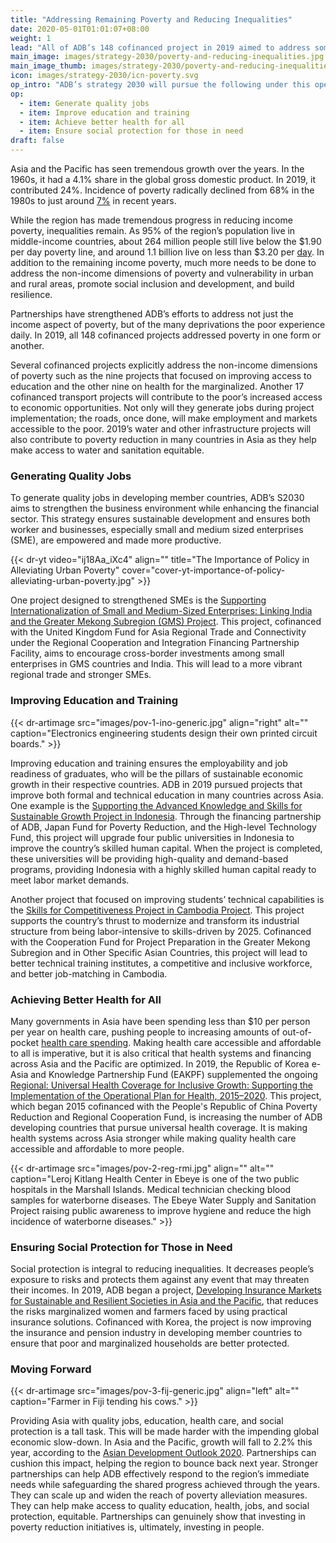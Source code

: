 ```yaml
---
title: "Addressing Remaining Poverty and Reducing Inequalities"
date: 2020-05-01T01:01:07+08:00
weight: 1
lead: "All of ADB’s 148 cofinanced project in 2019 aimed to address some form of poverty in the region. With an impending global economic slowdown, safeguarding shared progress in the fight against poverty becomes more imperative."
main_image: images/strategy-2030/poverty-and-reducing-inequalities.jpg
main_image_thumb: images/strategy-2030/poverty-and-reducing-inequalities-th.jpg
icon: images/strategy-2030/icn-poverty.svg
op_intro: "ADB’s strategy 2030 will pursue the following under this operational priority:"
op: 
  - item: Generate quality jobs
  - item: Improve education and training
  - item: Achieve better health for all
  - item: Ensure social protection for those in need
draft: false
---
```


Asia and the Pacific has seen tremendous growth over the years. In the 1960s, it had a 4.1% share in the global gross domestic product. In 2019, it contributed 24%. Incidence of poverty radically declined from 68% in the 1980s to just around [7%](https://www.adb.org/sites/default/files/publication/549191/asias-journey-prosperity.pdf) in recent years.

While the region has made tremendous progress in reducing income poverty, inequalities remain. As 95% of the region’s population live in middle-income countries, about 264 million people still live below the $1.90 per day poverty line, and around 1.1 billion live on less than $3.20 per [day](https://www.adb.org/sites/default/files/institutional-document/495951/strategy-2030-op1-poverty-inequalities.pdf).  In addition to the remaining income poverty, much more needs to be done to address the non-income dimensions of poverty and vulnerability in urban and rural areas, promote social inclusion and development, and build resilience.

Partnerships have strengthened ADB’s efforts to address not just the income aspect of poverty, but of the many deprivations the poor experience daily. In 2019, all 148 cofinanced projects addressed poverty in one form or another.

Several cofinanced projects explicitly address the non-income dimensions of poverty such as the nine projects that focused on improving access to education and the other nine on health for the marginalized. Another 17 cofinanced transport projects will contribute to the poor’s increased access to economic opportunities. Not only will they generate jobs during project implementation; the roads, once done, will make employment and markets accessible to the poor. 2019’s water and other infrastructure projects will also contribute to poverty reduction in many countries in Asia as they help make access to water and sanitation equitable.

### Generating Quality Jobs

To generate quality jobs in developing member countries, ADB’s S2030 aims to strengthen the business environment while enhancing the financial sector. This strategy ensures sustainable development and ensures both worker and businesses, especially small and medium sized enterprises (SME), are empowered and made more productive.

{{< dr-yt video="ij18Aa_iXc4" align="" title="The Importance of Policy in Alleviating Urban Poverty" cover="cover-yt-importance-of-policy-alleviating-urban-poverty.jpg" >}}

One project designed to strengthened SMEs is the [Supporting Internationalization of Small and Medium-Sized Enterprises: Linking India and the Greater Mekong Subregion (GMS) Project](https://www.adb.org/projects/53112-001/main#project-overview). This project, cofinanced with the United Kingdom Fund for Asia Regional Trade and Connectivity under the Regional Cooperation and Integration Financing Partnership Facility, aims to encourage cross-border investments among small enterprises in GMS countries and India. This will lead to a more vibrant regional trade and stronger SMEs.

### Improving Education and Training

{{< dr-artimage src="images/pov-1-ino-generic.jpg" align="right" alt="" caption="Electronics engineering students design their own printed circuit boards." >}}

Improving education and training ensures the employability and job readiness of graduates, who will be the pillars of sustainable economic growth in their respective countries. ADB in 2019 pursued projects that improve both formal and technical education in many countries across Asia. One example is the [Supporting the Advanced Knowledge and Skills for Sustainable Growth Project in Indonesia](https://www.adb.org/projects/50395-007/main#project-overview). Through the financing partnership of ADB, Japan Fund for Poverty Reduction, and the High-level Technology Fund, this project will upgrade four public universities in Indonesia to improve the country’s skilled human capital. When the project is completed, these universities will be providing high-quality and demand-based programs, providing Indonesia with a highly skilled human capital ready to meet labor market demands.

Another project that focused on improving students’ technical capabilities is the [Skills for Competitiveness Project in Cambodia Project](https://www.adb.org/projects/50394-001/main#project-overview). This project supports the country’s thrust to modernize and transform its industrial structure from being labor-intensive to skills-driven by 2025. Cofinanced with the Cooperation Fund for Project Preparation in the Greater Mekong Subregion and in Other Specific Asian Countries, this project will lead to better technical training institutes, a competitive and inclusive workforce, and better job-matching in Cambodia.

### Achieving Better Health for All

Many governments in Asia have been spending less than $10 per person per year on health care, pushing people to increasing amounts  of out-of-pocket [health care spending](https://www.adb.org/sectors/health/issues/strengthening-health-systems-services). Making health care accessible and affordable to all is imperative, but it is also critical that health systems and financing across Asia and the Pacific are optimized. In 2019, the Republic of Korea e-Asia and Knowledge Partnership Fund (EAKPF) supplemented the ongoing [Regional: Universal Health Coverage for Inclusive Growth: Supporting the Implementation of the Operational Plan for Health, 2015–2020](https://www.adb.org/projects/49152-001/main#project-pds). This project, which began 2015 cofinanced with the People's Republic of China Poverty Reduction and Regional Cooperation Fund, is increasing the number of ADB developing countries that pursue universal health coverage. It is making health systems across Asia stronger while making quality health care accessible and affordable to more people.

{{< dr-artimage src="images/pov-2-reg-rmi.jpg" align="" alt="" caption="Leroj Kitlang Health Center in Ebeye is one of the two public hospitals in the Marshall Islands. Medical technician checking blood samples for waterborne diseases. The Ebeye Water Supply and Sanitation Project raising public awareness to improve hygiene and reduce the high incidence of waterborne diseases." >}}

### Ensuring Social Protection for Those in Need

Social protection is integral to reducing inequalities. It decreases people’s exposure to risks and protects them against any event that may threaten their incomes. In 2019, ADB began a project, [Developing Insurance Markets for Sustainable and Resilient Societies in Asia and the Pacific](https://www.adb.org/projects/53134-001/main#project-documents), that reduces the risks marginalized women and farmers faced by using practical insurance solutions.  Cofinanced with Korea, the project is now improving the insurance and pension industry in developing member countries to ensure that poor and marginalized households are better protected.

### Moving Forward

{{< dr-artimage src="images/pov-3-fij-generic.jpg" align="left" alt="" caption="Farmer in Fiji tending his cows." >}}

Providing Asia with quality jobs, education, health care, and social protection is a tall task. This will be made harder with the impending global economic slow-down. In Asia and the Pacific, growth will fall to 2.2% this year, according to the [Asian Development Outlook 2020](https://www.adb.org/publications/asian-development-outlook-2020-innovation-asia). Partnerships can cushion this impact, helping the region to bounce back next year. Stronger partnerships can help ADB effectively respond to the region’s immediate needs while safeguarding the shared progress achieved through the years. They can scale up and widen the reach of poverty alleviation measures. They can help make access to quality education, health, jobs, and social protection, equitable. Partnerships can genuinely show that investing in poverty reduction initiatives is, ultimately, investing in people.
